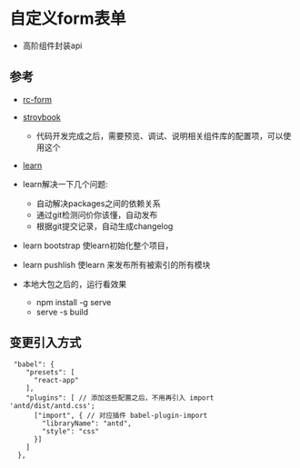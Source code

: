 # 自定义form表单
  - 高阶组件封装api

## 参考
- [rc-form](https://github.com/react-component/form)
- [stroybook](https://github.com/storybookjs/storybook)
  - 代码开发完成之后，需要预览、调试、说明相关组件库的配置项，可以使用这个
- [learn](https://github.com/learn/learn)
- learn解决一下几个问题:
  - 自动解决packages之间的依赖关系
  - 通过git检测问价你该懂，自动发布
  - 根据git提交记录，自动生成changelog

- learn bootstrap 使learn初始化整个项目，
- learn pushlish 使learn 来发布所有被索引的所有模块

- 本地大包之后的，运行看效果
  - npm install -g serve
  - serve -s build

## 变更引入方式
```
 "babel": {
    "presets": [
      "react-app"
    ],
    "plugins": [ // 添加这些配置之后，不用再引入 import 'antd/dist/antd.css';
      ["import", { // 对应插件 babel-plugin-import
        "libraryName": "antd",
        "style": "css"
      }]
    ]
  },

```